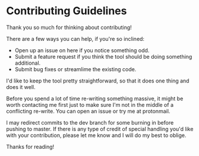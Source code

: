 # Contributing Guidelines

Thank you so much for thinking about contributing!

There are a few ways you can help, if you're so inclined:

- Open up an issue on here if you notice something odd.
- Submit a feature request if you think the tool should be doing something additional.
- Submit bug fixes or streamlime the existing code.

I'd like to keep the tool pretty straightforward, so that it does one thing and does it well.

Before you spend a lot of time re-writing something massive, it might be worth contacting me first just to make sure I'm not in the middle of a conflicting re-write. You can open an issue or try me at protonmail.

I may redirect commits to the dev branch for some burning in before pushing to master. If there is any type of credit of special handling you'd like with your contribution, please let me know and I will do my best to oblige.

Thanks for reading!